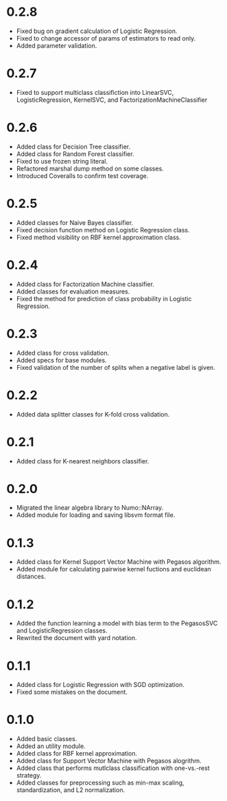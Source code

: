 # 0.2.8
- Fixed bug on gradient calculation of Logistic Regression.
- Fixed to change accessor of params of estimators to read only.
- Added parameter validation.

# 0.2.7
- Fixed to support multiclass classifiction into LinearSVC, LogisticRegression, KernelSVC, and FactorizationMachineClassifier

# 0.2.6
- Added class for Decision Tree classifier.
- Added class for Random Forest classifier.
- Fixed to use frozen string literal.
- Refactored marshal dump method on some classes.
- Introduced Coveralls to confirm test coverage.

# 0.2.5
- Added classes for Naive Bayes classifier.
- Fixed decision function method on Logistic Regression class.
- Fixed method visibility on RBF kernel approximation class.

# 0.2.4
- Added class for Factorization Machine classifier.
- Added classes for evaluation measures.
- Fixed the method for prediction of class probability in Logistic Regression.

# 0.2.3
- Added class for cross validation.
- Added specs for base modules.
- Fixed validation of the number of splits when a negative label is given.

# 0.2.2
- Added data splitter classes for K-fold cross validation.

# 0.2.1
- Added class for K-nearest neighbors classifier.

# 0.2.0
- Migrated the linear algebra library to Numo::NArray.
- Added module for loading and saving libsvm format file.

# 0.1.3
- Added class for Kernel Support Vector Machine with Pegasos algorithm.
- Added module for calculating pairwise kernel fuctions and euclidean distances.

# 0.1.2
- Added the function learning a model with bias term to the PegasosSVC and LogisticRegression classes.
- Rewrited the document with yard notation.

# 0.1.1
- Added class for Logistic Regression with SGD optimization.
- Fixed some mistakes on the document.

# 0.1.0
- Added basic classes.
- Added an utility module.
- Added class for RBF kernel approximation.
- Added class for Support Vector Machine with Pegasos alogrithm.
- Added class that performs mutlclass classification with one-vs.-rest strategy.
- Added classes for preprocessing such as min-max scaling, standardization, and L2 normalization.
